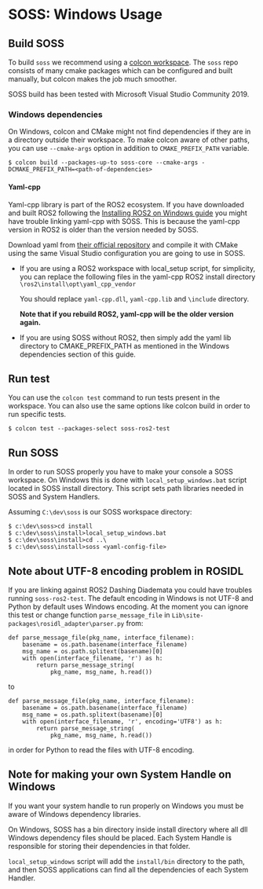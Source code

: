 # SOSS: Windows Usage

## Build SOSS

To build `soss` we recommend using a [colcon workspace](https://colcon.readthedocs.io/en/released/user/quick-start.html).
The `soss` repo consists of many cmake packages which can be configured and built manually, but colcon makes the job much
smoother.

SOSS build has been tested with Microsoft Visual Studio Community 2019.


### Windows dependencies
On Windows, colcon and CMake might not find dependencies if they are in a directory outside their workspace. To make colcon aware of other paths, you can use `--cmake-args` option in addition to `CMAKE_PREFIX_PATH` variable.

```
$ colcon build --packages-up-to soss-core --cmake-args -DCMAKE_PREFIX_PATH=<path-of-dependencies>
```
#### Yaml-cpp
Yaml-cpp library is part of the ROS2 ecosystem. If you have downloaded and built ROS2 following the [Installing ROS2 on Windows guide](https://index.ros.org/doc/ros2/Installation/Crystal/Windows-Install-Binary/) you might have trouble linking yaml-cpp with SOSS. This is because the yaml-cpp version in ROS2 is older than the version needed by SOSS.

Download yaml from [their official repository](https://github.com/jbeder/yaml-cpp) and compile it with CMake using the same Visual Studio configuration you are going to use in SOSS.

* If you are using a ROS2 workspace with local_setup script, for simplicity, you can replace the following files in the yaml-cpp ROS2 install directory `\ros2\install\opt\yaml_cpp_vendor`

    You should replace `yaml-cpp.dll`, `yaml-cpp.lib` and `\include` directory.

    **Note that if you rebuild ROS2, yaml-cpp will be the older version again.**

* If you are using SOSS without ROS2, then simply add the yaml lib directory to CMAKE_PREFIX_PATH as mentioned in the Windows dependencies section of this guide.

## Run test
You can use the `colcon test` command to run tests present in the workspace. You can also use the same options like colcon build in order to run specific tests.

```
$ colcon test --packages-select soss-ros2-test
```

## Run SOSS

In order to run SOSS properly you have to make your console a SOSS workspace. On Windows this is done with `local_setup_windows.bat` script located in SOSS install directory. This script sets path libraries needed in SOSS and System Handlers.

Assuming `C:\dev\soss` is our SOSS workspace directory: 
```
$ c:\dev\soss>cd install
$ c:\dev\soss\install>local_setup_windows.bat
$ c:\dev\soss\install>cd ..\
$ c:\dev\soss\install>soss <yaml-config-file>
```
## Note about UTF-8 encoding problem in ROSIDL

If you are linking against ROS2 Dashing Diademata you could have troubles running `soss-ros2-test`. The default encoding in Windows is not UTF-8 and Python by default uses Windows encoding. At the moment you can ignore this test or change function `parse_message_file` in `Lib\site-packages\rosidl_adapter\parser.py` from:

```
def parse_message_file(pkg_name, interface_filename):
    basename = os.path.basename(interface_filename)
    msg_name = os.path.splitext(basename)[0]
    with open(interface_filename, 'r') as h:
        return parse_message_string(
            pkg_name, msg_name, h.read())
```

to 

```
def parse_message_file(pkg_name, interface_filename):
    basename = os.path.basename(interface_filename)
    msg_name = os.path.splitext(basename)[0]
    with open(interface_filename, 'r', encoding='UTF8') as h:
        return parse_message_string(
            pkg_name, msg_name, h.read())
```
in order for Python to read the files with UTF-8 encoding.

## Note for making your own System Handle on Windows

If you want your system handle to run properly on Windows you must be aware of Windows dependency libraries.

On Windows, SOSS has a bin directory inside install directory where all dll Windows dependency files should be placed. Each System Handle is responsible for storing their dependencies in that folder.

`local_setup_windows` script will add the `install/bin` directory to the path, and then SOSS applications can find all the dependencies of each System Handler.
